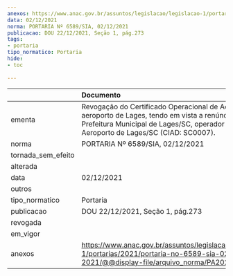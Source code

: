 ```yaml
---
anexos: https://www.anac.gov.br/assuntos/legislacao/legislacao-1/portarias/2021/portaria-no-6589-sia-02-12-2021/@@display-file/arquivo_norma/PA2021-6589.pdf
data: 02/12/2021
norma: PORTARIA Nº 6589/SIA, 02/12/2021
publicacao: DOU 22/12/2021, Seção 1, pág.273
tags:
- portaria
tipo_normatico: Portaria
hide: 
- toc 
 
---
```


|                    | Documento                                                                                                                                                                                 |
|:-------------------|:------------------------------------------------------------------------------------------------------------------------------------------------------------------------------------------|
| ementa             | Revogação do Certificado Operacional de Aeroporto do aeroporto de Lages, tendo em vista a renúncia da Prefeitura Municipal de Lages/SC, operador do Aeroporto de Lages/SC (CIAD: SC0007). |
| norma              | PORTARIA Nº 6589/SIA, 02/12/2021                                                                                                                                                          |
| tornada_sem_efeito |                                                                                                                                                                                           |
| alterada           |                                                                                                                                                                                           |
| data               | 02/12/2021                                                                                                                                                                                |
| outros             |                                                                                                                                                                                           |
| tipo_normatico     | Portaria                                                                                                                                                                                  |
| publicacao         | DOU 22/12/2021, Seção 1, pág.273                                                                                                                                                          |
| revogada           |                                                                                                                                                                                           |
| em_vigor           |                                                                                                                                                                                           |
| anexos             | https://www.anac.gov.br/assuntos/legislacao/legislacao-1/portarias/2021/portaria-no-6589-sia-02-12-2021/@@display-file/arquivo_norma/PA2021-6589.pdf                                      |